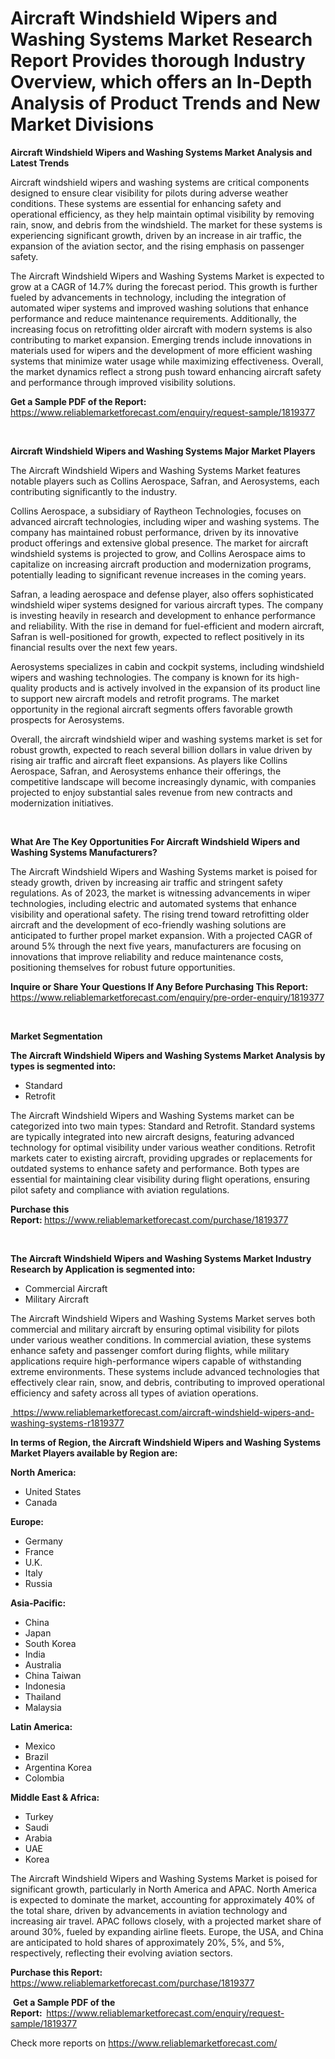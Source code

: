 <p><h1>Aircraft Windshield Wipers and Washing Systems Market Research Report Provides thorough Industry Overview, which offers an In-Depth Analysis of Product Trends and New Market Divisions</h1></p><p><strong>Aircraft Windshield Wipers and Washing Systems Market Analysis and Latest Trends</strong></p>
<p><p>Aircraft windshield wipers and washing systems are critical components designed to ensure clear visibility for pilots during adverse weather conditions. These systems are essential for enhancing safety and operational efficiency, as they help maintain optimal visibility by removing rain, snow, and debris from the windshield. The market for these systems is experiencing significant growth, driven by an increase in air traffic, the expansion of the aviation sector, and the rising emphasis on passenger safety.</p><p>The Aircraft Windshield Wipers and Washing Systems Market is expected to grow at a CAGR of 14.7% during the forecast period. This growth is further fueled by advancements in technology, including the integration of automated wiper systems and improved washing solutions that enhance performance and reduce maintenance requirements. Additionally, the increasing focus on retrofitting older aircraft with modern systems is also contributing to market expansion. Emerging trends include innovations in materials used for wipers and the development of more efficient washing systems that minimize water usage while maximizing effectiveness. Overall, the market dynamics reflect a strong push toward enhancing aircraft safety and performance through improved visibility solutions.</p></p>
<p><strong>Get a Sample PDF of the Report:&nbsp;</strong> <a href="https://www.reliablemarketforecast.com/enquiry/request-sample/1819377?utm_campaign=2320&utm_medium=2&utm_source=Github&utm_content=ia&utm_term=12042025&utm_id=aircraft-windshield-wipers-and-washing-systems">https://www.reliablemarketforecast.com/enquiry/request-sample/1819377</a></p>
<p>&nbsp;</p>
<p><strong>Aircraft Windshield Wipers and Washing Systems Major Market Players</strong></p>
<p><p>The Aircraft Windshield Wipers and Washing Systems Market features notable players such as Collins Aerospace, Safran, and Aerosystems, each contributing significantly to the industry. </p><p>Collins Aerospace, a subsidiary of Raytheon Technologies, focuses on advanced aircraft technologies, including wiper and washing systems. The company has maintained robust performance, driven by its innovative product offerings and extensive global presence. The market for aircraft windshield systems is projected to grow, and Collins Aerospace aims to capitalize on increasing aircraft production and modernization programs, potentially leading to significant revenue increases in the coming years.</p><p>Safran, a leading aerospace and defense player, also offers sophisticated windshield wiper systems designed for various aircraft types. The company is investing heavily in research and development to enhance performance and reliability. With the rise in demand for fuel-efficient and modern aircraft, Safran is well-positioned for growth, expected to reflect positively in its financial results over the next few years.</p><p>Aerosystems specializes in cabin and cockpit systems, including windshield wipers and washing technologies. The company is known for its high-quality products and is actively involved in the expansion of its product line to support new aircraft models and retrofit programs. The market opportunity in the regional aircraft segments offers favorable growth prospects for Aerosystems.</p><p>Overall, the aircraft windshield wiper and washing systems market is set for robust growth, expected to reach several billion dollars in value driven by rising air traffic and aircraft fleet expansions. As players like Collins Aerospace, Safran, and Aerosystems enhance their offerings, the competitive landscape will become increasingly dynamic, with companies projected to enjoy substantial sales revenue from new contracts and modernization initiatives.</p></p>
<p>&nbsp;</p>
<p><strong>What Are The Key Opportunities For Aircraft Windshield Wipers and Washing Systems Manufacturers?</strong></p>
<p><p>The Aircraft Windshield Wipers and Washing Systems market is poised for steady growth, driven by increasing air traffic and stringent safety regulations. As of 2023, the market is witnessing advancements in wiper technologies, including electric and automated systems that enhance visibility and operational safety. The rising trend toward retrofitting older aircraft and the development of eco-friendly washing solutions are anticipated to further propel market expansion. With a projected CAGR of around 5% through the next five years, manufacturers are focusing on innovations that improve reliability and reduce maintenance costs, positioning themselves for robust future opportunities.</p></p>
<p><strong>Inquire or Share Your Questions If Any Before Purchasing This Report:</strong> <a href="https://www.reliablemarketforecast.com/enquiry/pre-order-enquiry/1819377?utm_campaign=2320&utm_medium=2&utm_source=Github&utm_content=ia&utm_term=12042025&utm_id=aircraft-windshield-wipers-and-washing-systems">https://www.reliablemarketforecast.com/enquiry/pre-order-enquiry/1819377</a></p>
<p>&nbsp;</p>
<p><strong>Market Segmentation</strong></p>
<p><strong>The Aircraft Windshield Wipers and Washing Systems Market Analysis by types is segmented into:</strong></p>
<p><ul><li>Standard</li><li>Retrofit</li></ul></p>
<p><p>The Aircraft Windshield Wipers and Washing Systems market can be categorized into two main types: Standard and Retrofit. Standard systems are typically integrated into new aircraft designs, featuring advanced technology for optimal visibility under various weather conditions. Retrofit markets cater to existing aircraft, providing upgrades or replacements for outdated systems to enhance safety and performance. Both types are essential for maintaining clear visibility during flight operations, ensuring pilot safety and compliance with aviation regulations.</p></p>
<p><strong>Purchase this Report:&nbsp;</strong><a href="https://www.reliablemarketforecast.com/purchase/1819377?utm_campaign=2320&utm_medium=2&utm_source=Github&utm_content=ia&utm_term=12042025&utm_id=aircraft-windshield-wipers-and-washing-systems">https://www.reliablemarketforecast.com/purchase/1819377</a></p>
<p>&nbsp;</p>
<p><strong>The Aircraft Windshield Wipers and Washing Systems Market Industry Research by Application is segmented into:</strong></p>
<p><ul><li>Commercial Aircraft</li><li>Military Aircraft</li></ul></p>
<p><p>The Aircraft Windshield Wipers and Washing Systems Market serves both commercial and military aircraft by ensuring optimal visibility for pilots under various weather conditions. In commercial aviation, these systems enhance safety and passenger comfort during flights, while military applications require high-performance wipers capable of withstanding extreme environments. These systems include advanced technologies that effectively clear rain, snow, and debris, contributing to improved operational efficiency and safety across all types of aviation operations.</p></p>
<p><a href="https://www.reliablemarketforecast.com/aircraft-windshield-wipers-and-washing-systems-r1819377?utm_campaign=2320&utm_medium=2&utm_source=Github&utm_content=ia&utm_term=12042025&utm_id=aircraft-windshield-wipers-and-washing-systems">&nbsp;https://www.reliablemarketforecast.com/aircraft-windshield-wipers-and-washing-systems-r1819377</a></p>
<p><strong>In terms of Region, the Aircraft Windshield Wipers and Washing Systems Market Players available by Region are:</strong></p>
<p>
    <p> <strong> North America: </strong>
        <ul>
            <li>United States</li>
            <li>Canada</li>
        </ul>
        </p> 
    <p> <strong> Europe: </strong>
        <ul>
            <li>Germany</li>
            <li>France</li>
            <li>U.K.</li>
            <li>Italy</li>
            <li>Russia</li>
        </ul>
        </p> 
    <p> <strong> Asia-Pacific: </strong>
        <ul>
            <li>China</li>
            <li>Japan</li>
            <li>South Korea</li>
            <li>India</li>
            <li>Australia</li>
            <li>China Taiwan</li>
            <li>Indonesia</li>
            <li>Thailand</li>
            <li>Malaysia</li>
        </ul>
        </p> 
    <p> <strong> Latin America: </strong>
        <ul>
            <li>Mexico</li>
            <li>Brazil</li>
            <li>Argentina Korea</li>
            <li>Colombia</li>
        </ul>
        </p> 
    <p> <strong> Middle East & Africa: </strong>
        <ul>
            <li>Turkey</li>
            <li>Saudi</li>
            <li>Arabia</li>
            <li>UAE</li>
            <li>Korea</li>
        </ul>
    </p>
    </p>
<p><p>The Aircraft Windshield Wipers and Washing Systems Market is poised for significant growth, particularly in North America and APAC. North America is expected to dominate the market, accounting for approximately 40% of the total share, driven by advancements in aviation technology and increasing air travel. APAC follows closely, with a projected market share of around 30%, fueled by expanding airline fleets. Europe, the USA, and China are anticipated to hold shares of approximately 20%, 5%, and 5%, respectively, reflecting their evolving aviation sectors.</p></p>
<p><strong>Purchase this Report: </strong><a href="https://www.reliablemarketforecast.com/purchase/1819377?utm_campaign=2320&utm_medium=2&utm_source=Github&utm_content=ia&utm_term=12042025&utm_id=aircraft-windshield-wipers-and-washing-systems">https://www.reliablemarketforecast.com/purchase/1819377</a></p>
<p>&nbsp;<strong>Get a Sample PDF of the Report:&nbsp;&nbsp;</strong><a href="https://www.reliablemarketforecast.com/enquiry/request-sample/1819377?utm_campaign=2320&utm_medium=2&utm_source=Github&utm_content=ia&utm_term=12042025&utm_id=aircraft-windshield-wipers-and-washing-systems">https://www.reliablemarketforecast.com/enquiry/request-sample/1819377</a></p>
<p><strong></strong></p>
<p>Check more reports on <a href="https://www.reliablemarketforecast.com/?utm_campaign=2320&utm_medium=2&utm_source=Github&utm_content=ia&utm_term=12042025&utm_id=aircraft-windshield-wipers-and-washing-systems">https://www.reliablemarketforecast.com/</a></p>